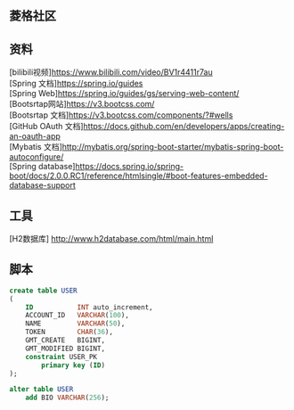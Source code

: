 ## 菱格社区  
  
## 资料    
[bilibili视频]https://www.bilibili.com/video/BV1r4411r7au  
[Spring 文档]https://spring.io/guides  
[Spring Web]https://spring.io/guides/gs/serving-web-content/  
[Bootsrtap网站]https://v3.bootcss.com/  
[Bootsrtap 文档]https://v3.bootcss.com/components/?#wells  
[GitHub OAuth 文档]https://docs.github.com/en/developers/apps/creating-an-oauth-app  
[Mybatis 文档]http://mybatis.org/spring-boot-starter/mybatis-spring-boot-autoconfigure/    
[Spring database]https://docs.spring.io/spring-boot/docs/2.0.0.RC1/reference/htmlsingle/#boot-features-embedded-database-support  

## 工具  
[H2数据库] http://www.h2database.com/html/main.html  
  
## 脚本  
```sql
create table USER
(
    ID           INT auto_increment,
    ACCOUNT_ID   VARCHAR(100),
    NAME         VARCHAR(50),
    TOKEN        CHAR(36),
    GMT_CREATE   BIGINT,
    GMT_MODIFIED BIGINT,
    constraint USER_PK
        primary key (ID)
);

```  
```sql
alter table USER
	add BIO VARCHAR(256);
```